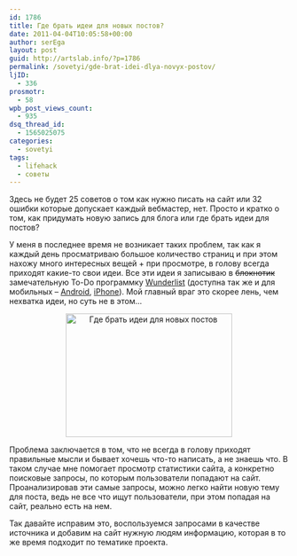 ```yaml
---
id: 1786
title: Где брать идеи для новых постов?
date: 2011-04-04T10:05:58+00:00
author: serEga
layout: post
guid: http://artslab.info/?p=1786
permalink: /sovetyi/gde-brat-idei-dlya-novyx-postov/
ljID:
  - 336
prosmotr:
  - 58
wpb_post_views_count:
  - 935
dsq_thread_id:
  - 1565025075
categories:
  - sovetyi
tags:
  - lifehack
  - советы
---
```

Здесь не будет 25 советов о том как нужно писать на сайт или 32 ошибки которые допускает каждый вебмастер, нет. Просто и кратко о том, как придумать новую запись для блога или где брать идеи для постов?

У меня в последнее время не возникает таких проблем, так как я каждый день просматриваю большое количество страниц и при этом нахожу много интересных вещей + при просмотре, в голову всегда приходят какие-то свои идеи. Все эти идеи я записываю в <del datetime="2011-04-01T14:23:16+00:00">блокнотик</del> замечательную To-Do программку [Wunderlist](http://www.6wunderkinder.com/wunderlist/) (доступна так же и для мобильных &#8211; [Android](http://market.android.com/details?id=com.wunderkinder.wunderlistandroid), [iPhone](http://itunes.apple.com/us/app/wunderlist-to-do-listen/id406644151)). Мой главный враг это скорее лень, чем нехватка идеи, но суть не в этом&#8230;

<center>
  <a href="http://artslab.info/wp-content/uploads/gde_brat_idei_dlya_novih_postov.jpg"><img src="http://artslab.info/wp-content/uploads/gde_brat_idei_dlya_novih_postov-300x223.jpg" alt="Где брать идеи для новых постов" title="gde_brat_idei_dlya_novih_postov" width="300" height="223" class="alignnone size-medium wp-image-1952" /></a>
</center>

Проблема заключается в том, что не всегда в голову приходят правильные мысли и бывает хочешь что-то написать, а не знаешь что. В таком случае мне помогает просмотр статистики сайта, а конкретно поисковые запросы, по которым пользователи попадают на сайт. Проанализировав эти самые запросы, можно легко найти новую тему для поста, ведь не все что ищут пользователи, при этом попадая на сайт, реально есть на нем.

Так давайте исправим это, воспользуемся запросами в качестве источника и добавим на сайт нужную людям информацию, которая в то же время подходит по тематике проекта.